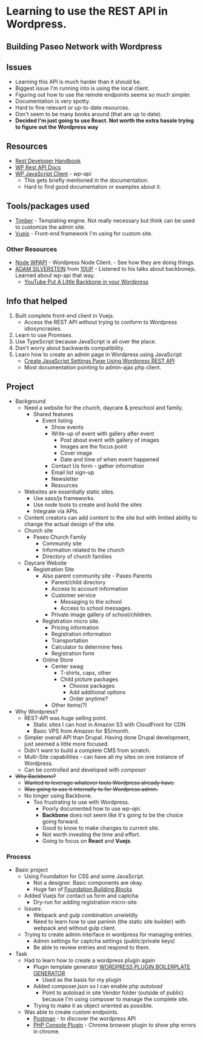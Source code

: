 # Learning to use the REST API in Wordpress.
## Building Paseo Network with Wordpress
## Issues
* Learning this API is much harder than it should be.
* Biggest issue I'm running into is using the local client.
* Figuring out how to use the remote endpoints seems so much simpler.
* Documentation is very spotty.
* Hard to fine relevant or up-to-date resources.
* Don't seem to be many books around (that are up to date).
* **Decided I'm just going to use React. Not worth the extra hassle trying to figure out the Wordpress way**

## Resources
* [Rest Developer Handbook](https://developer.wordpress.org/rest-api/)
* [WP Rest API Docs](http://v2.wp-api.org/)
* [WP JavaScript Client](http://v2.wp-api.org/extending/javascript-client/) - *wp-api*
    * This gets briefly mentioned in the documentation.
    * Hard to find good documentation or examples about it.

## Tools/packages used
* [Timber](https://github.com/timber/timber) - Templating engine. Not really necessary but think can be used to customize the admin site.
* [Vuejs](https://vuejs.org/) - Front-end framework I'm using for custom site.

### Other Resources
* [Node WPAPI](https://github.com/WP-API/node-wpapi) - Wordpress Node Client. - See how they are doing things.
* [ADAM SILVERSTEIN](http://www.tunedin.net/) from [10UP](https://10up.com/about/#employee-adam-silverstein) - Listened to his talks about backbonejs. Learned about wp-api that way.
    * [YouTube Put A Little Backbone in your Wordpress](https://www.youtube.com/watch?v=dRLFTpAqdb0)

## Info that helped
1. Built complete front-end client in Vuejs. 
    * Access the REST API without trying to conform to Wordpress idiosyncrasies.
1. Learn to use Promises.
1. Use TypeScript because JavaScript is all over the place.
1. Don't worry about backwards compatibility.
1. Learn how to create an admin page in Wordpress using JavaScript
    * [Create JavaScript Settings Page Using Wordpress REST API](https://torquemag.io/2017/06/creating-wordpress-settings-page-using-wordpress-rest-api/)
    * Most documentation pointing to admin-ajax.php client.

## Project
* Background
    * Need a website for the church, daycare & preschool and family.
	    * Shared features
		    * Event listing
			    * Show events
			    * Write-up of event with gallery after event
				    * Post about event with gallery of images
				    * Images are the focus point
				    * Cover image
				    * Date and time of when event happened
				* Contact Us form - gather information
				* Email list sign-up
				* Newsletter
				* Resources
    * Websites are essentially static sites.
	    * Use sass/js frameworks.
	    * Use node tools to create and build the sites
	    * Integrate via APIs. 
    * Content creators can add content to the site but with limited ability to change the actual design of the site.
    * Church site
	    * Paseo Church Family
		    * Community site
		    * Information related to the church
		    * Directory of church families
    * Daycare Website
	    * Registration Site
		    * Also parent community site - Paseo Parents
			    * Parent/child directory
			    * Access to account information
			    * Customer service
				    * Messaging to the school
				    * Access to school messages.
			    * Private image gallery of school/children.
		    * Registration micro site.
			    * Pricing information
			    * Registration information
			    * Transportation
			    * Calculator to determine fees
			    * Registration form
			* Online Store
				* Center swag
					* T-shirts, caps, other
					* Child picture packages
						* Choose packages
						* Add additional options
						* Order anytime?
				* Other items(?)
* Why Wordpress?
    * REST-API was huge selling point.
        * Static sites I can host in Amazon S3 with CloudFront for CDN
        * Basic VPS from Amazon for $5/month.
    * Simpler overall API than Drupal. Having done Drupal development, just seemed a little more focused.
    * Didn't want to build a complete CMS from scratch.
    * Multi-Site capabilities - can have all my sites on one instance of Wordpress.
    * Can be controlled and developed with *composer*
* ~~Why Backbone?~~
    * ~~Wanted to leverage whatever tools Wordpress already have.~~
    * ~~Was going to use it internally to for Wordpress admin.~~
    * No longer using Backbone.
	    * Too frustrating to use with Wordpress.
		    * Poorly documented how to use *wp-api*.
		    * **Backbone** does not seem like it's going to be the choice going forward.
		    * Good to know to make changes to current site.
		    * Not worth investing the time and effort.
		    * Going to focus on **React** and **Vuejs**.
### Process
* Basic project
    * Using Foundation for CSS and some JavaScript.
        * Not a designer. Basic components are okay. 
        * Huge fan of [Foundation Building Blocks](https://foundation.zurb.com/building-blocks/)
    * Added Vuejs for contact us form and captcha
        * Dry-run for adding registration micro-site.
    * Issues:
        * Webpack and gulp combination unwieldly
        * Need to learn how to use paninin (the static site builder) with webpack and without gulp client.
    * Trying to create admin interface in wordpress for managing entries.
        * Admin settings for captcha settings (public/private keys)
        * Be able to review entries and respond to them.
* Task
    * Had to learn how to create a wordpress plugin again
        * Plugin template generator [WORDPRESS PLUGIN BOILERPLATE GENERATOR](https://wppb.me/)
            * Used as the basis for my plugin
        * Added composer.json so I can enable php *autoload*
            * Point to autoload in site Vendor folder (outside of public) because I'm using composer to manage the complete site.
        * Trying to make it as object oriented as possible.
    * Was able to create custom endpoints.
        * [Postman](https://www.getpostman.com/) - to discover the wordpress API
        * [PHP Console Plugin]() - Chrome browser plugin to show php errors in chrome.
